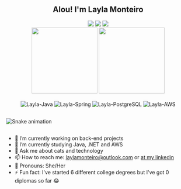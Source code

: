 <div align="center"> 
  <h2>Alou! I'm Layla Monteiro</h2>
</div>
  
<div align="center"> 
  <a href="https://instagram.com/laylindo" target="_blank"><img src="https://img.shields.io/badge/-Instagram-%23E4405F?style=for-the-badge&logo=instagram&logoColor=white" target="_blank"></a>
  <a href = "mailto:laylamonteiro@outlook.com"><img src="https://img.shields.io/badge/Microsoft_Outlook-0078D4?style=for-the-badge&logo=microsoft-outlook&logoColor=whitehttps://img.shields.io/badge/Microsoft_Outlook-0078D4?style=for-the-badge&logo=microsoft-outlook&logoColor=white"></a>
  <a href="https://www.linkedin.com/in/layla-monteiro/" target="_blank"><img src="https://img.shields.io/badge/-LinkedIn-%230077B5?style=for-the-badge&logo=linkedin&logoColor=white" target="_blank"></a> 
</div>
  
<div align="center">
  <a href="https://github.com/laylamonteiro"></a>
  <img height="180em" src="https://github-readme-stats.vercel.app/api?username=laylamonteiro&show_icons=true&theme=dracula&include_all_commits=true&count_private=true"/>
  <img height="180em" src="https://github-readme-stats.vercel.app/api/top-langs/?username=laylamonteiro&layout=compact&langs_count=7&theme=dracula"/>
</div>
<div style="display: inline_block" align="center"><br>
  <img align="center" alt="Layla-Java" src="https://img.shields.io/badge/Java-ED8B00?style=for-the-badge&logo=java&logoColor=white">
  <img align="center" alt="Layla-Spring" src="https://img.shields.io/badge/Spring-6DB33F?style=for-the-badge&logo=spring&logoColor=white">
  <img align="center" alt="Layla-PostgreSQL" src="https://img.shields.io/badge/PostgreSQL-316192?style=for-the-badge&logo=postgresql&logoColor=white">
  <img align="center" alt="Layla-AWS" src="https://img.shields.io/badge/Amazon_AWS-232F3E?style=for-the-badge&logo=amazon-aws&logoColor=white">
  </div>
  
  ##
 
![Snake animation](https://github.com/laylamonteiro/laylamonteiro/blob/output/github-contribution-grid-snake.svg)

  ##
  
- 🔭 I’m currently working on back-end projects
- 🌱 I’m currently studying Java, .NET  and AWS
- 💬 Ask me about cats and technology
- 📫 How to reach me: laylamonteiro@outlook.com or [at my linkedin](https://www.linkedin.com/in/layla-monteiro/)
- 👩 Pronouns: She/Her
- ⚡ Fun fact: I've started 6 different college degrees but I've got 0 diplomas so far 😂

